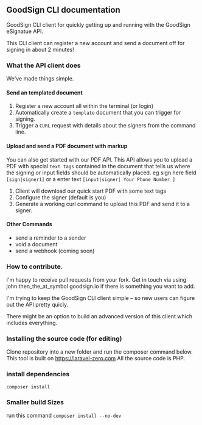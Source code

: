 ## GoodSign CLI documentation
GoodSign CLI client for quickly getting up and running with the GoodSign eSignatue API.

This CLI client can register a new account and send a document off for signing in about 2 minutes! 

### What the API client does
We've made things simple. 

#### Send an templated document
1. Register a new account all within the terminal (or login)
2. Automatically create a `template` document that you can trigger for signing.
3. Trigger a `CURL` request with details about the signers from the command line.

#### Upload and send a PDF document with markup
You can also get started with our PDF API.
This API allows you to upload a PDF with special `text tags` contained in the document
that tells us where the signing or input fields should be automatically placed.
eg sign here field  `[sign|signer1]`
or a enter text     `[input|signer| Your Phone Number ]`

1. Client will download our quick start PDF with some text tags
2. Configure the signer (default is you)
3. Generate a working curl command to upload this PDF and send it to a signer. 

#### Other Commands
- send a reminder to a sender
- void a document 
- send a webhook (coming soon) 

### How to contribute.
I'm happy to receive pull requests from your fork. 
Get in touch via using john then_the_at_symbol goodsign.io if there is something you want to add. 

I'm trying to keep the GoodSign CLI client simple – so new users can figure out the API pretty quicly. 

There might be an option to build an advanced version of this client
which includes everything. 

### Installing the source code (for editing)
Clone repository into a new folder and run the composer command below. 
This tool is built on https://laravel-zero.com 
All the source code is PHP. 

### install dependencies
`composer install`

### Smaller build Sizes 
run this command
`composer install --no-dev`


